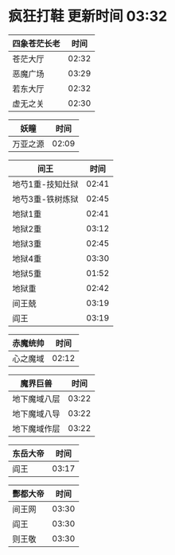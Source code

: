 # 疯狂打鞋 更新时间 03:32

| 四象苍茫长老   | 时间    |
|--------|-------|
| 苍茫大厅 | 02:32 |
| 恶魔广场 | 03:29 |
| 若东大厅 | 02:32 |
| 虚无之关 | 02:30 |

| 妖瞳   | 时间    |
|--------|-------|
| 万亚之源 | 02:09 |

| 间王   | 时间    |
|--------|-------|
| 地芍1重-技知灶狱 | 02:41 |
| 地芍3重-铁树炼狱 | 02:45 |
| 地狱1重 | 02:41 |
| 地狱2重 | 03:12 |
| 地狱3重 | 02:45 |
| 地狱4重 | 03:30 |
| 地狱5重 | 01:52 |
| 地狱重 | 02:42 |
| 间王兢 | 03:19 |
| 阎王 | 03:19 |

| 赤魔统帅   | 时间    |
|--------|-------|
| 心之魔域 | 02:12 |

| 魔界巨兽   | 时间    |
|--------|-------|
| 地下魔域八层 | 03:22 |
| 地下魔域八导 | 03:22 |
| 地下魔域作层 | 03:22 |

| 东岳大帝   | 时间    |
|--------|-------|
| 阎王 | 03:17 |

| 酆都大帝   | 时间    |
|--------|-------|
| 间王网 | 03:30 |
| 阎王 | 03:30 |
| 则王敬 | 03:30 |